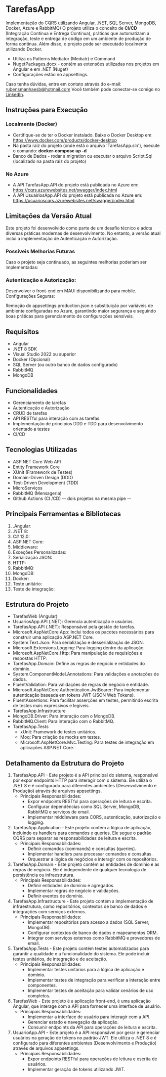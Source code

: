 # TarefasApp

Implementação do CQRS utilizando Angular, .NET, SQL Server, MongoDB, Docker, Azure e RabbitMQ)
O projeto utiliza o conceito de **CI/CD** (Integração Contínua e Entrega Contínua), 
práticas que automatizam a integração, teste e entrega de código em um ambiente de produção de
forma contínua. Além disso, o projeto pode ser executado localmente utilizando Docker.

- Utiliza os Patterns Mediator (Mediatr) e Command
- NugetPackages.docx  - contém as extensões utilizadas nos projetos em Angular e em .NET (Nuget) 
- Configurações estão no appsettings.


Caso tenha dúvidas, entre em contato através do e-mail: rubensmanhaesb@hotmail.com
Você também pode conectar-se comigo no [LinkedIn](https://www.linkedin.com/in/rubens-bernardes-1b6769a7/).

## **Instruções para Execução**

### **Localmente (Docker)**
- Certifique-se de ter o Docker instalado. Baixe o Docker Desktop em: https://www.docker.com/products/docker-desktop
- Na pasta raiz do projeto (onde está o arquivo 'TarefasApp.sln'), execute o comando: **docker-compose up -d**
- Banco de Dados - rodar a migration ou executar o arquivo Script.Sql (localizado na pasta raiz do projeto)

### **No Azure**
- A API TarefasApp.API do projeto está publicada no Azure em: https://cqrs.azurewebsites.net/swagger/index.html
- A API UsuairiosApp.API do projeto está publicada no Azure em: https://usuarioscqrs.azurewebsites.net/swagger/index.html
## **Limitações da Versão Atual**
Este projeto foi desenvolvido como parte de um desafio técnico e adota diversas práticas modernas de desenvolvimento. No entanto, a versão atual inclui a implementação de Autenticação e Autorização.

### **Possíveis Melhorias Futuras**
Caso o projeto seja continuado, as seguintes melhorias poderiam ser implementadas:

### **Autenticação e Autorização:**

Desenvolver o front-end em MAUI disponibilizando para mobile.
Configurações Seguras:

Remoção do appsettings.production.json e substituição por variáveis de ambiente configuradas no Azure, garantindo maior segurança e seguindo boas práticas para gerenciamento de configurações sensíveis.

## Requisitos

-  Angular
- .NET 8 SDK
- Visual Studio 2022 ou superior
- Docker (Opcional)
- SQL Server (ou outro banco de dados configurado)
- RabbitMQ
- MongoDB

## Funcionalidades

- Gerenciamento de tarefas
- Autenticação e Autorização
- CRUD de tarefas 
- API RESTful para interação com as tarefas
- Implementação de princípios DDD e TDD para desenvolvimento orientado a testes
- CI/CD


## Tecnologias Utilizadas

- ASP.NET Core Web API
- Entity Framework Core
- XUnit (Framework de Testes)
- Domain-Driven Design (DDD)
- Test-Driven Development (TDD)
- MicroServiços
- RabbitMQ (Mensageria)
- Github Actions (CI /CD) -- dois projetos na mesma pipe --

## Principais Ferramentas e Bibliotecas

1.	.Angular:
2.	.NET 8:
3.	C# 12.0:
4.	ASP.NET Core:
5.	Middleware:
6.	Exceções Personalizadas:
7.	Serialização JSON:
8.	HTTP:
9.	RabbitMQ:
10.	MongoDB:
11.	Docker:
12.	Teste unitário:
13.	Teste de integração:

## Estrutura do Projeto

- TarefasWeb (Angular)
- UsuariosApp.API (.NET): Gerencia autenticação e usuários.
- TarefasApp.API (.NET): Responsável pela gestão de tarefas.
- Microsoft.AspNetCore.App: Inclui todos os pacotes necessários para construir uma aplicação ASP.NET Core.
- System.Text.Json: Para serialização e desserialização de JSON.
- Microsoft.Extensions.Logging: Para logging dentro da aplicação.
- Microsoft.AspNetCore.Http: Para manipulação de requisições e respostas HTTP.
- TarefasApp.Domain:  Define as regras de negócio e entidades do domínio.
- System.ComponentModel.Annotations: Para validações e anotações de dados.
- FluentValidation: Para validações de regras de negócio e entidade.
- Microsoft.AspNetCore.Authentication.JwtBearer: Para implementar autenticação baseada em tokens JWT (JSON Web Tokens).
- FluentAssertions: Para facilitar asserções em testes, permitindo escrita de testes mais expressivos e legíveis.
- TarefasApp.Infrastructure
- MongoDB.Driver: Para interação com o MongoDB.
- RabbitMQ.Client: Para interação com o RabbitMQ.
- TarefasApp.Tests
	- xUnit: Framework de testes unitários.
	- Moq: Para criação de mocks em testes.
	- Microsoft.AspNetCore.Mvc.Testing: Para testes de integração em aplicações ASP.NET Core.

## Detalhamento da Estrutura do Projeto

1. TarefasApp.API - Este projeto é a API principal do sistema, responsável por expor endpoints HTTP para interagir com o sistema. Ele utiliza o .NET 8 e é configurado para diferentes ambientes (Desenvolvimento e Produção) através de arquivos appsettings.
	-	Principais Responsabilidades:
		-	Expor endpoints RESTful para operações de leitura e escrita.
		-	Configurar dependências como SQL Server, MongoDB, RabbitMQ e serviços de email.
		-	Implementar middleware para CORS, autenticação, autorização e logging.
2. TarefasApp.Application - Este projeto contém a lógica de aplicação, incluindo os handlers para comandos e queries. Ele segue o padrão CQRS para separar as responsabilidades de leitura e escrita.
	-	Principais Responsabilidades:
		-	Definir comandos (commands) e consultas (queries).
		-	Implementar handlers para processar comandos e consultas.
		-	Orquestrar a lógica de negócios e interagir com os repositórios.
3. TarefasApp.Domain - Este projeto contém as entidades de domínio e as regras de negócio. Ele é independente de qualquer tecnologia de persistência ou infraestrutura.
	-	Principais Responsabilidades:
		-	Definir entidades de domínio e agregados.
		-	Implementar regras de negócio e validações.
		-	Definir eventos de domínio.
4. TarefasApp.Infrastructure - Este projeto contém a implementação de infraestrutura, como repositórios, contextos de banco de dados e integrações com serviços externos.
	-	Principais Responsabilidades:
		-	Implementar repositórios para acesso a dados (SQL Server, MongoDB).
		-	Configurar contextos de banco de dados e mapeamentos ORM.
		-	Integrar com serviços externos como RabbitMQ e provedores de email.
5. TarefasApp.Tests - Este projeto contém testes automatizados para garantir a qualidade e a funcionalidade do sistema. Ele pode incluir testes unitários, de integração e de aceitação.
	-	Principais Responsabilidades:
		-	Implementar testes unitários para a lógica de aplicação e domínio.
		-	Implementar testes de integração para verificar a interação entre componentes.
		-	Implementar testes de aceitação para validar cenários de uso completos.
6. TarefasWeb - Este projeto é a aplicação front-end, é uma aplicação Angular, que interage com a API para fornecer uma interface de usuário.
	-	Principais Responsabilidades:
		-	Implementar a interface de usuário para interagir com a API.
		-	Gerenciar estado e navegação da aplicação.
		-	Consumir endpoints da API para operações de leitura e escrita.
7. UsuarioApp.API - Este projeto é a API responsável por gerar e gerenciar usuários na geração de tokens no padrão JWT. Ele utiliza o .NET 8 e é configurado para diferentes ambientes (Desenvolvimento e Produção) através de arquivos appsettings.
    - Principais Responsabilidades:
        - Expor endpoints RESTful para operações de leitura e escrita de usuários.
        - Implementar geração de tokens utilizando JWT.
		